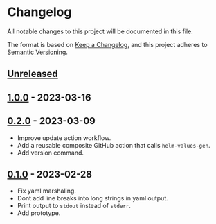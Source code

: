 # Changelog

All notable changes to this project will be documented in this file.

The format is based on [Keep a Changelog](https://keepachangelog.com/en/1.0.0/),
and this project adheres to [Semantic Versioning](https://semver.org/spec/v2.0.0.html).



## [Unreleased]

## [1.0.0] - 2023-03-16

## [0.2.0] - 2023-03-09

- Improve update action workflow.
- Add a reusable composite GitHub action that calls `helm-values-gen`. 
- Add version command.

## [0.1.0] - 2023-02-28

- Fix yaml marshaling.
- Dont add line breaks into long strings in yaml output.
- Print output to `stdout` instead of `stderr`.
- Add prototype.


[Unreleased]: https://github.com/giantswarm/helm-values-gen/compare/v1.0.0...HEAD
[1.0.0]: https://github.com/giantswarm/helm-values-gen/compare/v0.2.0...v1.0.0
[0.2.0]: https://github.com/giantswarm/helm-values-gen/compare/v0.1.0...v0.2.0
[0.1.0]: https://github.com/giantswarm/helm-values-gen/releases/tag/v0.1.0
